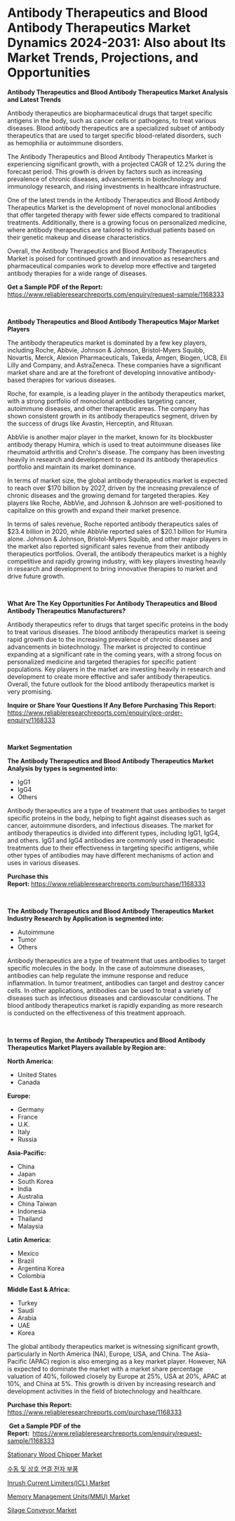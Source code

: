<p><h1>Antibody Therapeutics and Blood Antibody Therapeutics Market Dynamics 2024-2031: Also about Its Market Trends, Projections, and Opportunities</h1></p><p><strong>Antibody Therapeutics and Blood Antibody Therapeutics Market Analysis and Latest Trends</strong></p>
<p><p>Antibody therapeutics are biopharmaceutical drugs that target specific antigens in the body, such as cancer cells or pathogens, to treat various diseases. Blood antibody therapeutics are a specialized subset of antibody therapeutics that are used to target specific blood-related disorders, such as hemophilia or autoimmune disorders.</p><p>The Antibody Therapeutics and Blood Antibody Therapeutics Market is experiencing significant growth, with a projected CAGR of 12.2% during the forecast period. This growth is driven by factors such as increasing prevalence of chronic diseases, advancements in biotechnology and immunology research, and rising investments in healthcare infrastructure.</p><p>One of the latest trends in the Antibody Therapeutics and Blood Antibody Therapeutics Market is the development of novel monoclonal antibodies that offer targeted therapy with fewer side effects compared to traditional treatments. Additionally, there is a growing focus on personalized medicine, where antibody therapeutics are tailored to individual patients based on their genetic makeup and disease characteristics.</p><p>Overall, the Antibody Therapeutics and Blood Antibody Therapeutics Market is poised for continued growth and innovation as researchers and pharmaceutical companies work to develop more effective and targeted antibody therapies for a wide range of diseases.</p></p>
<p><strong>Get a Sample PDF of the Report:&nbsp;</strong> <a href="https://www.reliableresearchreports.com/enquiry/request-sample/1168333">https://www.reliableresearchreports.com/enquiry/request-sample/1168333</a></p>
<p>&nbsp;</p>
<p><strong>Antibody Therapeutics and Blood Antibody Therapeutics Major Market Players</strong></p>
<p><p>The antibody therapeutics market is dominated by a few key players, including Roche, Abbvie, Johnson & Johnson, Bristol-Myers Squibb, Novartis, Merck, Alexion Pharmaceuticals, Takeda, Amgen, Biogen, UCB, Eli Lilly and Company, and AstraZeneca. These companies have a significant market share and are at the forefront of developing innovative antibody-based therapies for various diseases.</p><p>Roche, for example, is a leading player in the antibody therapeutics market, with a strong portfolio of monoclonal antibodies targeting cancer, autoimmune diseases, and other therapeutic areas. The company has shown consistent growth in its antibody therapeutics segment, driven by the success of drugs like Avastin, Herceptin, and Rituxan.</p><p>AbbVie is another major player in the market, known for its blockbuster antibody therapy Humira, which is used to treat autoimmune diseases like rheumatoid arthritis and Crohn's disease. The company has been investing heavily in research and development to expand its antibody therapeutics portfolio and maintain its market dominance.</p><p>In terms of market size, the global antibody therapeutics market is expected to reach over $170 billion by 2027, driven by the increasing prevalence of chronic diseases and the growing demand for targeted therapies. Key players like Roche, AbbVie, and Johnson & Johnson are well-positioned to capitalize on this growth and expand their market presence.</p><p>In terms of sales revenue, Roche reported antibody therapeutics sales of $23.4 billion in 2020, while AbbVie reported sales of $20.1 billion for Humira alone. Johnson & Johnson, Bristol-Myers Squibb, and other major players in the market also reported significant sales revenue from their antibody therapeutics portfolios. Overall, the antibody therapeutics market is a highly competitive and rapidly growing industry, with key players investing heavily in research and development to bring innovative therapies to market and drive future growth.</p></p>
<p>&nbsp;</p>
<p><strong>What Are The Key Opportunities For Antibody Therapeutics and Blood Antibody Therapeutics Manufacturers?</strong></p>
<p><p>Antibody therapeutics refer to drugs that target specific proteins in the body to treat various diseases. The blood antibody therapeutics market is seeing rapid growth due to the increasing prevalence of chronic diseases and advancements in biotechnology. The market is projected to continue expanding at a significant rate in the coming years, with a strong focus on personalized medicine and targeted therapies for specific patient populations. Key players in the market are investing heavily in research and development to create more effective and safer antibody therapeutics. Overall, the future outlook for the blood antibody therapeutics market is very promising.</p></p>
<p><strong>Inquire or Share Your Questions If Any Before Purchasing This Report:</strong> <a href="https://www.reliableresearchreports.com/enquiry/pre-order-enquiry/1168333">https://www.reliableresearchreports.com/enquiry/pre-order-enquiry/1168333</a></p>
<p>&nbsp;</p>
<p><strong>Market Segmentation</strong></p>
<p><strong>The Antibody Therapeutics and Blood Antibody Therapeutics Market Analysis by types is segmented into:</strong></p>
<p><ul><li>IgG1</li><li>IgG4</li><li>Others</li></ul></p>
<p><p>Antibody therapeutics are a type of treatment that uses antibodies to target specific proteins in the body, helping to fight against diseases such as cancer, autoimmune disorders, and infectious diseases. The market for antibody therapeutics is divided into different types, including IgG1, IgG4, and others. IgG1 and IgG4 antibodies are commonly used in therapeutic treatments due to their effectiveness in targeting specific antigens, while other types of antibodies may have different mechanisms of action and uses in various diseases.</p></p>
<p><strong>Purchase this Report:&nbsp;</strong><a href="https://www.reliableresearchreports.com/purchase/1168333">https://www.reliableresearchreports.com/purchase/1168333</a></p>
<p>&nbsp;</p>
<p><strong>The Antibody Therapeutics and Blood Antibody Therapeutics Market Industry Research by Application is segmented into:</strong></p>
<p><ul><li>Autoimmune</li><li>Tumor</li><li>Others</li></ul></p>
<p><p>Antibody therapeutics are a type of treatment that uses antibodies to target specific molecules in the body. In the case of autoimmune diseases, antibodies can help regulate the immune response and reduce inflammation. In tumor treatment, antibodies can target and destroy cancer cells. In other applications, antibodies can be used to treat a variety of diseases such as infectious diseases and cardiovascular conditions. The blood antibody therapeutics market is rapidly expanding as more research is conducted on the effectiveness of this treatment approach.</p></p>
<p>&nbsp;</p>
<p><strong>In terms of Region, the Antibody Therapeutics and Blood Antibody Therapeutics Market Players available by Region are:</strong></p>
<p>
    <p> <strong> North America: </strong>
        <ul>
            <li>United States</li>
            <li>Canada</li>
        </ul>
        </p> 
    <p> <strong> Europe: </strong>
        <ul>
            <li>Germany</li>
            <li>France</li>
            <li>U.K.</li>
            <li>Italy</li>
            <li>Russia</li>
        </ul>
        </p> 
    <p> <strong> Asia-Pacific: </strong>
        <ul>
            <li>China</li>
            <li>Japan</li>
            <li>South Korea</li>
            <li>India</li>
            <li>Australia</li>
            <li>China Taiwan</li>
            <li>Indonesia</li>
            <li>Thailand</li>
            <li>Malaysia</li>
        </ul>
        </p> 
    <p> <strong> Latin America: </strong>
        <ul>
            <li>Mexico</li>
            <li>Brazil</li>
            <li>Argentina Korea</li>
            <li>Colombia</li>
        </ul>
        </p> 
    <p> <strong> Middle East & Africa: </strong>
        <ul>
            <li>Turkey</li>
            <li>Saudi</li>
            <li>Arabia</li>
            <li>UAE</li>
            <li>Korea</li>
        </ul>
    </p>
    </p>
<p><p>The global antibody therapeutics market is witnessing significant growth, particularly in North America (NA), Europe, USA, and China. The Asia-Pacific (APAC) region is also emerging as a key market player. However, NA is expected to dominate the market with a market share percentage valuation of 40%, followed closely by Europe at 25%, USA at 20%, APAC at 10%, and China at 5%. This growth is driven by increasing research and development activities in the field of biotechnology and healthcare.</p></p>
<p><strong>Purchase this Report: </strong><a href="https://www.reliableresearchreports.com/purchase/1168333">https://www.reliableresearchreports.com/purchase/1168333</a></p>
<p>&nbsp;<strong>Get a Sample PDF of the Report:&nbsp;&nbsp;</strong><a href="https://www.reliableresearchreports.com/enquiry/request-sample/1168333">https://www.reliableresearchreports.com/enquiry/request-sample/1168333</a></p>
<p><strong></strong></p>
<p><p><a href="https://valiant-lunge-8fe.notion.site/Stationary-Wood-Chipper-Market-Offers-Provide-Insightful-Data-for-the-Time-Period-from-2024-to-2031--bab3c3dd5ec345c1ae3fde676c38b18d">Stationary Wood Chipper Market</a></p><p><a href="https://medium.com/@m.arbadji/%EC%88%98%EB%8F%99-%EB%B0%8F-%EC%83%81%ED%98%B8-%EC%97%B0%EA%B2%B0-%EC%A0%84%EC%9E%90-%EB%B6%80%ED%92%88-%EC%8B%9C%EC%9E%A5-%EA%B7%9C%EB%AA%A8-%EB%B0%8F-%EC%8B%9C%EC%9E%A5-%EB%8F%99%ED%96%A5-%EC%A0%84%EC%B2%B4-%EC%82%B0%EC%97%85-%EA%B0%9C%EC%9A%94-2024%EB%85%84-2031%EB%85%84-46c7fb8d9412">수동 및 상호 연결 전자 부품</a></p><p><a href="https://view.publitas.com/reportprime-1/inrush-current-limiters-icl-market-challenges-opportunities-and-growth-drivers-and-major-market-players-forecasted-for-period-from-2024-2031/">Inrush Current Limiters(ICL) Market</a></p><p><a href="https://view.publitas.com/reportprime-1/global-memory-management-units-mmu-market-by-types-applications-and-major-players-with-regional-growth-rate-analysis-and-development-situation-from-2024-to-2031/">Memory Management Units(MMU) Market</a></p><p><a href="https://artistic-helicopter-ca9.notion.site/Silage-Conveyor-Market-Research-Report-Provides-Critical-Insights-that-can-help-Shape-Business-Devel-1fa1bf7bdc8c4205941ec7a7938b1fe5">Silage Conveyor Market</a></p></p>
